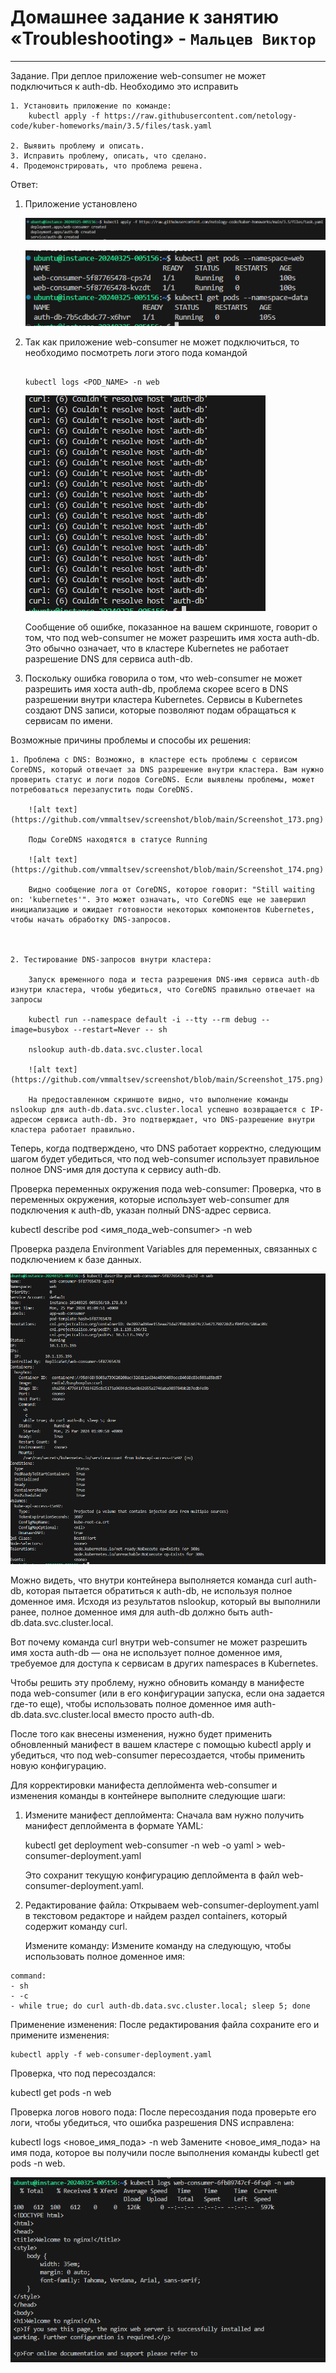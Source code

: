 # Домашнее задание к занятию «Troubleshooting» - `Мальцев Виктор`

---

Задание. При деплое приложение web-consumer не может подключиться к auth-db. Необходимо это исправить

    1. Установить приложение по команде:
        kubectl apply -f https://raw.githubusercontent.com/netology-code/kuber-homeworks/main/3.5/files/task.yaml

    2. Выявить проблему и описать.
    3. Исправить проблему, описать, что сделано.
    4. Продемонстрировать, что проблема решена.

Ответ:

1. Приложение установлено

    ![alt text](https://github.com/vmmaltsev/screenshot/blob/main/Screenshot_170.png)

    ![alt text](https://github.com/vmmaltsev/screenshot/blob/main/Screenshot_171.png)

2. Так как приложение web-consumer не может подключиться, то необходимо посмотреть логи этого пода командой 

    ```

    kubectl logs <POD_NAME> -n web
    
    ```

    ![alt text](https://github.com/vmmaltsev/screenshot/blob/main/Screenshot_172.png)

    Сообщение об ошибке, показанное на вашем скриншоте, говорит о том, что под web-consumer не может разрешить имя хоста auth-db. Это обычно означает, что в кластере Kubernetes не работает разрешение DNS для сервиса auth-db.

3. Поскольку ошибка говорила о том, что web-consumer не может разрешить имя хоста auth-db, проблема скорее всего в DNS разрешении внутри кластера Kubernetes. 
Сервисы в Kubernetes создают DNS записи, которые позволяют подам обращаться к сервисам по имени.

Возможные причины проблемы и способы их решения:

    1. Проблема с DNS: Возможно, в кластере есть проблемы с сервисом CoreDNS, который отвечает за DNS разрешение внутри кластера. Вам нужно проверить статус и логи подов CoreDNS. Если выявлены проблемы, может потребоваться перезапустить поды CoreDNS.

        ![alt text](https://github.com/vmmaltsev/screenshot/blob/main/Screenshot_173.png)

        Поды CoreDNS находятся в статусе Running

        ![alt text](https://github.com/vmmaltsev/screenshot/blob/main/Screenshot_174.png)

        Видно сообщение лога от CoreDNS, которое говорит: "Still waiting on: 'kubernetes'". Это может означать, что CoreDNS еще не завершил инициализацию и ожидает готовности некоторых компонентов Kubernetes, чтобы начать обработку DNS-запросов.

        

    2. Тестирование DNS-запросов внутри кластера:

        Запуск временного пода и теста разрешения DNS-имя сервиса auth-db изнутри кластера, чтобы убедиться, что CoreDNS правильно отвечает на запросы

        kubectl run --namespace default -i --tty --rm debug --image=busybox --restart=Never -- sh

        nslookup auth-db.data.svc.cluster.local

        ![alt text](https://github.com/vmmaltsev/screenshot/blob/main/Screenshot_175.png)

        На предоставленном скриншоте видно, что выполнение команды nslookup для auth-db.data.svc.cluster.local успешно возвращается с IP-адресом сервиса auth-db. Это подтверждает, что DNS-разрешение внутри кластера работает правильно.

Теперь, когда подтверждено, что DNS работает корректно, следующим шагом будет убедиться, что под web-consumer использует правильное полное DNS-имя для доступа к сервису auth-db.

Проверка переменных окружения пода web-consumer:
Проверка, что в переменных окружения, которые использует web-consumer для подключения к auth-db, указан полный DNS-адрес сервиса.


kubectl describe pod <имя_пода_web-consumer> -n web

Проверка раздела Environment Variables для переменных, связанных с подключением к базе данных.

![alt text](https://github.com/vmmaltsev/screenshot/blob/main/Screenshot_176.png)

Можно видеть, что внутри контейнера выполняется команда curl auth-db, которая пытается обратиться к auth-db, не используя полное доменное имя. Исходя из результатов nslookup, который вы выполнили ранее, полное доменное имя для auth-db должно быть auth-db.data.svc.cluster.local.

Вот почему команда curl внутри web-consumer не может разрешить имя хоста auth-db — она не использует полное доменное имя, требуемое для доступа к сервисам в других namespaces в Kubernetes.

Чтобы решить эту проблему, нужно обновить команду в манифесте пода web-consumer (или в его конфигурации запуска, если она задается где-то еще), чтобы использовать полное доменное имя auth-db.data.svc.cluster.local вместо просто auth-db.

После того как внесены изменения, нужно будет применить обновленный манифест в вашем кластере с помощью kubectl apply и убедиться, что под web-consumer пересоздается, чтобы применить новую конфигурацию.

Для корректировки манифеста деплоймента web-consumer и изменения команды в контейнере выполните следующие шаги:

1. Измените манифест деплоймента:
    Сначала вам нужно получить манифест деплоймента в формате YAML:

    kubectl get deployment web-consumer -n web -o yaml > web-consumer-deployment.yaml

    Это сохранит текущую конфигурацию деплоймента в файл web-consumer-deployment.yaml.

2. Редактирование файла:
    Открываем web-consumer-deployment.yaml в текстовом редакторе и найдем раздел containers, который содержит команду curl.

    Измените команду:
    Измените команду на следующую, чтобы использовать полное доменное имя:

```
command:
- sh
- -c
- while true; do curl auth-db.data.svc.cluster.local; sleep 5; done

```

Применение изменения:
После редактирования файла сохраните его и примените изменения:

    kubectl apply -f web-consumer-deployment.yaml


Проверка, что под пересоздался:


kubectl get pods -n web

Проверка логов нового пода:
После пересоздания пода проверьте его логи, чтобы убедиться, что ошибка разрешения DNS исправлена:


kubectl logs <новое_имя_пода> -n web
Замените <новое_имя_пода> на имя пода, которое вы получили после выполнения команды kubectl get pods -n web.

![alt text](https://github.com/vmmaltsev/screenshot/blob/main/Screenshot_177.png)